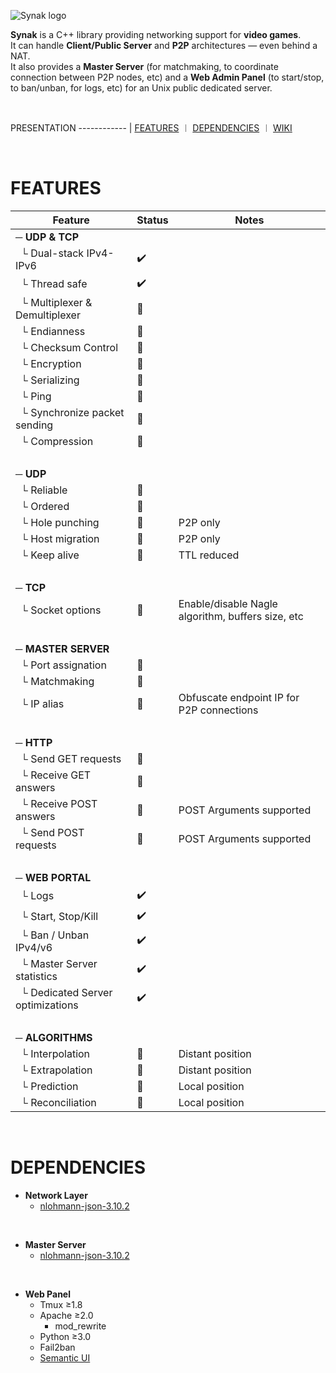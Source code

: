 ![Synak logo](https://repository-images.githubusercontent.com/400254624/3b6e9edf-f5af-4c4f-8012-73436cdfd43d)

**Synak** is a C++ library providing networking support for **video games**.\
It can handle **Client/Public Server** and **P2P** architectures — even behind a NAT.\
It also provides a **Master Server** (for matchmaking, to coordinate connection between P2P nodes, etc) and a **Web Admin Panel** (to start/stop, to ban/unban, for logs, etc) for an Unix public dedicated server.

&#160;

PRESENTATION
------------ |
[FEATURES](README.md#FEATURES) &#65073; [DEPENDENCIES](README.md#DEPENDENCIES) &#65073; [WIKI](wiki/readme.md)

&#160;

# FEATURES

Feature | Status | Notes
------------ | ------------- | -------------
&#9472; **UDP & TCP** |   |  
&#160; &#9492; Dual-stack IPv4-IPv6 | :heavy_check_mark: |  
&#160; &#9492; Thread safe | :heavy_check_mark: |  
&#160; &#9492; Multiplexer & Demultiplexer | :construction: |  
&#160; &#9492; Endianness | :construction: |  
&#160; &#9492; Checksum Control | :construction: |  
&#160; &#9492; Encryption | :construction: |  
&#160; &#9492; Serializing | :construction: |  
&#160; &#9492; Ping | :construction: |  
&#160; &#9492; Synchronize packet sending | :construction: |  
&#160; &#9492; Compression | :construction: |  
  |   |  
&#9472; **UDP** |   |  
&#160; &#9492; Reliable | :construction: |  
&#160; &#9492; Ordered | :construction: |  
&#160; &#9492; Hole punching | :construction: | P2P only
&#160; &#9492; Host migration | :construction: | P2P only
&#160; &#9492; Keep alive | :construction: | TTL reduced
  |   |  
&#9472; **TCP** |   |  
&#160; &#9492; Socket options | :construction: | Enable/disable Nagle algorithm, buffers size, etc
  |   |  
&#9472; **MASTER SERVER** |   |  
&#160; &#9492; Port assignation | :construction: |  
&#160; &#9492; Matchmaking | :construction: |  
&#160; &#9492; IP alias | :construction: | Obfuscate endpoint IP for P2P connections
  |   |  
&#9472; **HTTP** |   |  
&#160; &#9492; Send GET requests | :construction: |  
&#160; &#9492; Receive GET answers | :construction: |  
&#160; &#9492; Receive POST answers | :construction: | POST Arguments supported
&#160; &#9492; Send POST requests | :construction: | POST Arguments supported
  |   |  
&#9472; **WEB PORTAL** |   |  
&#160; &#9492; Logs | :heavy_check_mark: |  
&#160; &#9492; Start, Stop/Kill | :heavy_check_mark: |  
&#160; &#9492; Ban / Unban IPv4/v6 | :heavy_check_mark: |  
&#160; &#9492; Master Server statistics | :heavy_check_mark: |  
&#160; &#9492; Dedicated Server optimizations | :heavy_check_mark: |  
  |   |  
&#9472; **ALGORITHMS** |   |  
&#160; &#9492; Interpolation | :construction: | Distant position
&#160; &#9492; Extrapolation | :construction: | Distant position
&#160; &#9492; Prediction | :construction: | Local position
&#160; &#9492; Reconciliation | :construction: | Local position

&#160;

# DEPENDENCIES

- **Network Layer**
  - [nlohmann-json-3.10.2](https://github.com/nlohmann/json)

&#160;

- **Master Server**
  - [nlohmann-json-3.10.2](https://github.com/nlohmann/json)

&#160;

- **Web Panel**
  - Tmux ≥1.8
  - Apache ≥2.0
    - mod_rewrite
  - Python ≥3.0
  - Fail2ban
  - [Semantic UI](https://semantic-ui.com/)
